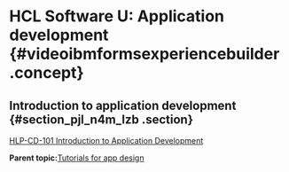 # HCL Software U: Application development {#videoibmformsexperiencebuilder .concept}

## Introduction to application development {#section_pjl_n4m_lzb .section}

[HLP-CD-101 Introduction to Application Development](https://hclsoftwareu.hcltechsw.com/courses/course/hlp-cd-101)

**Parent topic:**[Tutorials for app design](tut_tutorials_toc.md)

